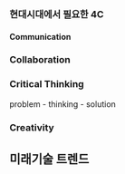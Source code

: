 ### 현대시대에서 필요한 4C

#### Communication

### Collaboration

### Critical Thinking
problem - thinking - solution

### Creativity


## 미래기술 트렌드


